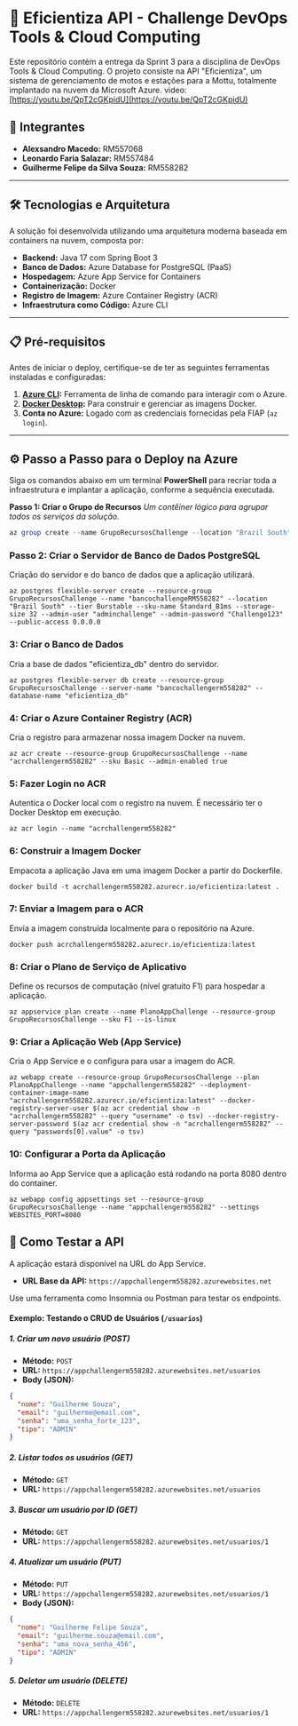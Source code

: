 # 🚀 Eficientiza API - Challenge DevOps Tools & Cloud Computing

Este repositório contém a entrega da Sprint 3 para a disciplina de DevOps Tools & Cloud Computing. O projeto consiste na API "Eficientiza", um sistema de gerenciamento de motos e estações para a Mottu, totalmente implantado na nuvem da Microsoft Azure.
video: [https://youtu.be/QpT2cGKpidU](https://youtu.be/QpT2cGKpidU)
## 👥 Integrantes

* **Alexsandro Macedo:** RM557068
* **Leonardo Faria Salazar:** RM557484
* **Guilherme Felipe da Silva Souza:** RM558282

---

## 🛠️ Tecnologias e Arquitetura

A solução foi desenvolvida utilizando uma arquitetura moderna baseada em containers na nuvem, composta por:

* **Backend:** Java 17 com Spring Boot 3
* **Banco de Dados:** Azure Database for PostgreSQL (PaaS)
* **Hospedagem:** Azure App Service for Containers
* **Containerização:** Docker
* **Registro de Imagem:** Azure Container Registry (ACR)
* **Infraestrutura como Código:** Azure CLI

---

## 📋 Pré-requisitos

Antes de iniciar o deploy, certifique-se de ter as seguintes ferramentas instaladas e configuradas:

1.  **[Azure CLI](https://learn.microsoft.com/pt-br/cli/azure/install-azure-cli):** Ferramenta de linha de comando para interagir com o Azure.
2.  **[Docker Desktop](https://www.docker.com/products/docker-desktop/):** Para construir e gerenciar as imagens Docker.
3.  **Conta no Azure:** Logado com as credenciais fornecidas pela FIAP (`az login`).

---

## ⚙️ Passo a Passo para o Deploy na Azure

Siga os comandos abaixo em um terminal **PowerShell** para recriar toda a infraestrutura e implantar a aplicação, conforme a sequência executada.

**Passo 1: Criar o Grupo de Recursos**
*Um contêiner lógico para agrupar todos os serviços da solução.*
```powershell
az group create --name GrupoRecursosChallenge --location "Brazil South"
```

### Passo 2: Criar o Servidor de Banco de Dados PostgreSQL
Criação do servidor e do banco de dados que a aplicação utilizará.
```
az postgres flexible-server create --resource-group GrupoRecursosChallenge --name "bancochallengeRM558282" --location "Brazil South" --tier Burstable --sku-name Standard_B1ms --storage-size 32 --admin-user "adminchallenge" --admin-password "Challenge123" --public-access 0.0.0.0
```

### 3: Criar o Banco de Dados
Cria a base de dados "eficientiza_db" dentro do servidor.
```
az postgres flexible-server db create --resource-group GrupoRecursosChallenge --server-name "bancochallengerm558282" --database-name "eficientiza_db"
```

### 4: Criar o Azure Container Registry (ACR)
Cria o registro para armazenar nossa imagem Docker na nuvem.
```
az acr create --resource-group GrupoRecursosChallenge --name "acrchallengerm558282" --sku Basic --admin-enabled true
```

### 5: Fazer Login no ACR
Autentica o Docker local com o registro na nuvem. É necessário ter o Docker Desktop em execução.
```
az acr login --name "acrchallengerm558282"
```

### 6: Construir a Imagem Docker
Empacota a aplicação Java em uma imagem Docker a partir do Dockerfile.
```
docker build -t acrchallengerm558282.azurecr.io/eficientiza:latest .
```

### 7: Enviar a Imagem para o ACR
Envia a imagem construída localmente para o repositório na Azure.
```
docker push acrchallengerm558282.azurecr.io/eficientiza:latest
```

### 8: Criar o Plano de Serviço de Aplicativo
Define os recursos de computação (nível gratuito F1) para hospedar a aplicação.
```
az appservice plan create --name PlanoAppChallenge --resource-group GrupoRecursosChallenge --sku F1 --is-linux
```

### 9: Criar a Aplicação Web (App Service)
Cria o App Service e o configura para usar a imagem do ACR.
```
az webapp create --resource-group GrupoRecursosChallenge --plan PlanoAppChallenge --name "appchallengerm558282" --deployment-container-image-name "acrchallengerm558282.azurecr.io/eficientiza:latest" --docker-registry-server-user $(az acr credential show -n "acrchallengerm558282" --query "username" -o tsv) --docker-registry-server-password $(az acr credential show -n "acrchallengerm558282" --query "passwords[0].value" -o tsv)
```

### 10: Configurar a Porta da Aplicação
Informa ao App Service que a aplicação está rodando na porta 8080 dentro do container.
```
az webapp config appsettings set --resource-group GrupoRecursosChallenge --name "appchallengerm558282" --settings WEBSITES_PORT=8080
```

## 🔬 Como Testar a API

A aplicação estará disponível na URL do App Service.

* **URL Base da API:** `https://appchallengerm558282.azurewebsites.net`

Use uma ferramenta como Insomnia ou Postman para testar os endpoints.

#### Exemplo: Testando o CRUD de Usuários (`/usuarios`)

##### 1. Criar um novo usuário (POST)

* **Método:** `POST`
* **URL:** `https://appchallengerm558282.azurewebsites.net/usuarios`
* **Body (JSON):**
```json
{
  "nome": "Guilherme Souza",
  "email": "guilherme@email.com",
  "senha": "uma_senha_forte_123",
  "tipo": "ADMIN"
}
```

##### 2. Listar todos os usuários (GET)
* **Método:** `GET`
* **URL:** `https://appchallengerm558282.azurewebsites.net/usuarios`

##### 3. Buscar um usuário por ID (GET)
* **Método:** `GET`
* **URL:** `https://appchallengerm558282.azurewebsites.net/usuarios/1`

##### 4. Atualizar um usuário (PUT)
* **Método:** `PUT`
* **URL:** `https://appchallengerm558282.azurewebsites.net/usuarios/1`
* **Body (JSON):**
```json
{
  "nome": "Guilherme Felipe Souza",
  "email": "guilherme.souza@email.com",
  "senha": "uma_nova_senha_456",
  "tipo": "ADMIN"
}
```

##### 5. Deletar um usuário (DELETE)
* **Método:** `DELETE`
* **URL:** `https://appchallengerm558282.azurewebsites.net/usuarios/1`
